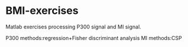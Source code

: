 # BMI-exercises

Matlab exercises processing P300 signal and MI signal.

P300 methods:regression+Fisher discriminant analysis
MI methods:CSP
